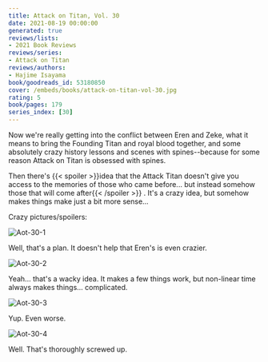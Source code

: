 ```yaml
---
title: Attack on Titan, Vol. 30
date: 2021-08-19 00:00:00
generated: true
reviews/lists:
- 2021 Book Reviews
reviews/series:
- Attack on Titan
reviews/authors:
- Hajime Isayama
book/goodreads_id: 53180850
cover: /embeds/books/attack-on-titan-vol-30.jpg
rating: 5
book/pages: 179
series_index: [30]
---
```

Now we're really getting into the conflict between Eren and Zeke, what it means to bring the Founding Titan and royal blood together, and some absolutely crazy history lessons and scenes with spines--because for some reason Attack on Titan is obsessed with spines.  

Then there's  {{< spoiler >}}idea that the Attack Titan doesn't give you access to the memories of those who came before... but instead somehow those that will come after{{< /spoiler >}}  . It's a crazy idea, but somehow makes things make just a bit more sense...  

<!--more-->

Crazy pictures/spoilers:  

![Aot-30-1](/embeds/books/attachments/aot-30-1.png)  

Well, that's a plan. It doesn't help that Eren's is even crazier.  

![Aot-30-2](/embeds/books/attachments/aot-30-2.png)  

Yeah... that's a wacky idea. It makes a few things work, but non-linear time always makes things... complicated.  

![Aot-30-3](/embeds/books/attachments/aot-30-3.png)  

Yup. Even worse.  

![Aot-30-4](/embeds/books/attachments/aot-30-4.png)  

Well. That's thoroughly screwed up.